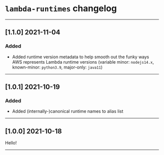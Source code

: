 # `lambda-runtimes` changelog

---

## [1.1.0] 2021-11-04

### Added

- Added runtime version metadata to help smooth out the funky ways AWS represents Lambda runtime versions (variable minor: `nodejs14.x`, known-minor: `python3.9`, major-only: `java11`)

---

## [1.0.1] 2021-10-19

### Added

- Added (internally-)canonical runtime names to alias list

---

## [1.0.0] 2021-10-18

Hello!

---
